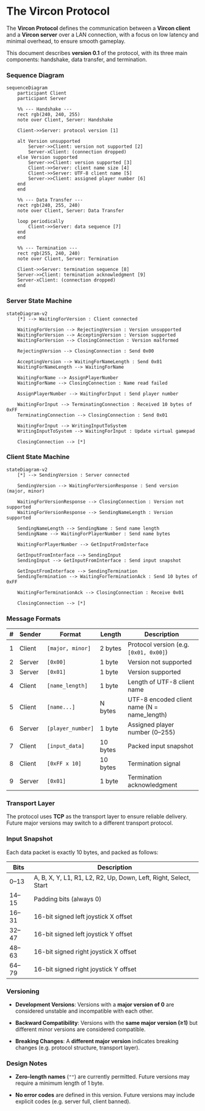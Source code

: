 # The Vircon Protocol

The **Vircon Protocol** defines the communication between a **Vircon client** and a **Vircon server** over a LAN connection, with a focus on low latency and minimal overhead, to ensure smooth gameplay.

This document describes **version 0.1** of the protocol, with its three main components: handshake, data transfer, and termination.

### Sequence Diagram

```mermaid
sequenceDiagram
    participant Client
    participant Server

    %% --- Handshake ---
    rect rgb(240, 240, 255)
    note over Client, Server: Handshake

    Client->>Server: protocol version [1]

    alt Version unsupported
        Server->>Client: version not supported [2]
        Server-xClient: (connection dropped)
    else Version supported
        Server->>Client: version supported [3]
        Client->>Server: client name size [4]
        Client->>Server: UTF-8 client name [5]
        Server->>Client: assigned player number [6]
    end
    end

    %% --- Data Transfer ---
    rect rgb(240, 255, 240)
    note over Client, Server: Data Transfer

    loop periodically
        Client->>Server: data sequence [7]
    end
    end

    %% --- Termination ---
    rect rgb(255, 240, 240)
    note over Client, Server: Termination

    Client->>Server: termination sequence [8]
    Server->>Client: termination acknowledgment [9]
    Server-xClient: (connection dropped)
    end
```

### Server State Machine

```mermaid
stateDiagram-v2
    [*] --> WaitingForVersion : Client connected

    WaitingForVersion --> RejectingVersion : Version unsupported
    WaitingForVersion --> AcceptingVersion : Version supported
    WaitingForVersion --> ClosingConnection : Version malformed

    RejectingVersion --> ClosingConnection : Send 0x00

    AcceptingVersion --> WaitingForNameLength : Send 0x01
    WaitingForNameLength --> WaitingForName

    WaitingForName --> AssignPlayerNumber
    WaitingForName --> ClosingConnection : Name read failed

    AssignPlayerNumber --> WaitingForInput : Send player number

    WaitingForInput --> TerminatingConnection : Received 10 bytes of 0xFF
    TerminatingConnection --> ClosingConnection : Send 0x01

    WaitingForInput --> WritingInputToSystem
    WritingInputToSystem --> WaitingForInput : Update virtual gamepad

    ClosingConnection --> [*]
```

### Client State Machine

```mermaid
stateDiagram-v2
    [*] --> SendingVersion : Server connected

    SendingVersion --> WaitingForVersionResponse : Send version (major, minor)

    WaitingForVersionResponse --> ClosingConnection : Version not supported
    WaitingForVersionResponse --> SendingNameLength : Version supported

    SendingNameLength --> SendingName : Send name length
    SendingName --> WaitingForPlayerNumber : Send name bytes

    WaitingForPlayerNumber --> GetInputFromInterface

    GetInputFromInterface --> SendingInput
    SendingInput --> GetInputFromInterface : Send input snapshot

    GetInputFromInterface --> SendingTermination
    SendingTermination --> WaitingForTerminationAck : Send 10 bytes of 0xFF

    WaitingForTerminationAck --> ClosingConnection : Receive 0x01

    ClosingConnection --> [*]
```

### Message Formats

| # | Sender | Format            | Length   | Description                                  |
| - | ------ | ----------------- | -------- | -------------------------------------------- |
| 1 | Client | `[major, minor]`  | 2 bytes  | Protocol version (e.g. `[0x01, 0x00]`)       |
| 2 | Server | `[0x00]`          | 1 byte   | Version not supported                        |
| 3 | Server | `[0x01]`          | 1 byte   | Version supported                            |
| 4 | Client | `[name_length]`   | 1 byte   | Length of UTF-8 client name                  |
| 5 | Client | `[name...]`       | N bytes  | UTF-8 encoded client name (N = name\_length) |
| 6 | Server | `[player_number]` | 1 byte   | Assigned player number (0–255)               |
| 7 | Client | `[input_data]`    | 10 bytes | Packed input snapshot                        |
| 8 | Client | `[0xFF x 10]`     | 10 bytes | Termination signal                           |
| 9 | Server | `[0x01]`          | 1 byte   | Termination acknowledgment                   |

### Transport Layer

The protocol uses **TCP** as the transport layer to ensure reliable delivery. Future major versions may switch to a different transport protocol.

### Input Snapshot

Each data packet is exactly 10 bytes, and packed as follows:

| Bits  | Description                                                      |
| ----- | ---------------------------------------------------------------- |
| 0–13  | A, B, X, Y, L1, R1, L2, R2, Up, Down, Left, Right, Select, Start |
| 14–15 | Padding bits (always 0)                                          |
| 16–31 | 16-bit signed left joystick X offset                             |
| 32–47 | 16-bit signed left joystick Y offset                             |
| 48–63 | 16-bit signed right joystick X offset                            |
| 64–79 | 16-bit signed right joystick Y offset                            |

### Versioning

* **Development Versions**:
  Versions with a **major version of 0** are considered unstable and incompatible with each other.

* **Backward Compatibility**:
  Versions with the **same major version (≥1)** but different minor versions are considered compatible.

* **Breaking Changes**:
  A **different major version** indicates breaking changes (e.g. protocol structure, transport layer).

### Design Notes

* **Zero-length names** (`""`) are currently permitted. Future versions may require a minimum length of 1 byte.

* **No error codes** are defined in this version. Future versions may include explicit codes (e.g. server full, client banned).
